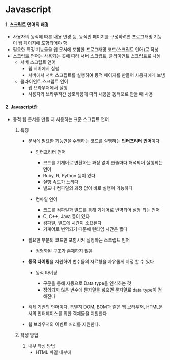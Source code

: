 # Javascript

#### 1. 스크립트 언어의 배경

* 사용자의 동작에 따른 내용 변경 등, 동적인 페이지를 구성하려면 프로그래밍 기능이 웹 페이지에 포함되어야 함
* 필요한 특정 기능들을 웹 문서에 포함한 프로그래밍 코드(스크립트 언어)로 작성
* 스크립트 언어는 사용되는 곳에 따라 서버 스크립트, 클라이언트 스크립트로 나뉨
  * 서버 스크립트 언어
    * 웹 서버에서 실행
    * 서버에서 서버 스크립트를 실행하여 동적 페이지를 만들어 사용자에게 보냄
  * 클라이언트 스크립트 언어
    * 웹 브라우저에서 실행
    * 사용자와 브라우저간 상호작용에 따라 내용을 동적으로 만들 때 사용



#### 2. Javascript란

* 동적 웹 문서를 만들 때 사용하는 표준 스크립트 언어

  1. 특징

     * 문서에 필요한 기능만을 수행하는 코드를 실행하는 **인터프리터 언어**이다

       * 인터프리터 언어

         * 코드를 기계어로 변환하는 과정 없이 한줄마다 해석되어 실행되는 언어
         * Ruby, R, Python 등이 있다
         * 실행 속도가 느리다
         * 빌드나 컴파일의 과정 없이 바로 실행이 가능하다

         

       * 컴파일 언어

         * 코드를 컴파일과 빌드를 통해 기계어로 번역되어 실행 되는 언어
         * C, C++, Java 등이 있다
         * 컴파일, 빌드에 시간이 소요된다
         * 기계어로 번역되기 때문에 런타임 시간은 짧다

         

     * 필요한 부분의 코드만 포함시켜 실행하는 스크립트 언어

       * 정형화된 구조가 존재하지 않음

       

     * **동적 타이핑**을 지원하여 변수들의 자료형을 자유롭게 지정 할 수 있다

       * 동적 타이핑

         * 구문을 통해 자동으로 Data type을 인식하는 것
         * 정의되지 않은 변수에 문자열을 넣으면 문자열로 data type이 정해진다

         

     * 객체 기반의 언어이다. 특별히 DOM, BOM과 같은 웹 브라우저, HTML문서의 인터페이스를 위한 객체들을 지원한다

     

     * 웹 브라우저의 이벤트 처리를 지원한다. 

     

  2. 작성 방법

     1. 내부 작성 방법
        * HTML 파일 내부에 <script>태그 안에 javascript를 작성한다

     ```html
     <head>
         <script>
         	// 여기에 javascript 코드를 작성
         </script>
     </head>
     ```

     

     2. 외부 작성 방법

        * CSS3처럼 <script> 태그 안에  js파일을 link한다

        ```html
        <script src="xxx.js or url"></script>
        ```

        

     3. 인라인 코드 작성

        * 태그 안에 직접 자바스크립트 코드를 넣음

        ```html
        <button onclick="alert('Hi');">
        	이건 버튼
        </button>
        ```

        

     **보통 재활용성이 높은 코드들은 외부 파일로, 1~2줄의 간단한(이벤트 처리 등)의 코드들은 인라인코드로 작성한다**

     

#### 3. 기본 문법

 1. 문자 집합

    * 자바스크립트를 표준으로 하는 HTML5에서는 "utf-8"을 사용
    * 영문은 1byte, 한글코드는 3byte로 표현한다

    

	2. 주석

    * 일반 프로그래밍 언어와 비슷한 주석이다

      `// 한줄 주석`

      `/* 여러줄을 감쌀 수 있는 주석 */`

      

	3. 기본 출력 함수

    `document.write()`

    * HTML 문서 로딩 후 이 함수를 실행하면 그 전의 로딩된 내용들을 다 지우고 함수를 출력함

    

	4. 변수 정의 및 선언

    * 변수의 값을 본 후 데이터 타입이 결정 됨

      * `var 변수명` 

        변수 선언

      * `var 변수명 = 값` 

        변수 선언과 초기화

      * `var 변수1 = 값1, 변수2 = 값2, 변수3 = 값3` 

        여러 변수 선언과 초기화

        ~~별로 추천하지 않음~~

      * `var 변수명 = new 객체생성자 함수()`

        객체형 변수 선언과 생성자 호출

        

    * javascript 6e버전에서는 `let`이 추가되었다

      * `let`은 블록 범위가 지정된다

      ```javascript
      var x = 10;
      // scope var x, x = 10
      {
          let x = 2;
          //scope let x, x = 2
      }
      // scope var x, x = 10
      
      ```

    

    ​	**for문 안에 들어가는 반복변수 등에 `let`을 써주면 블록 scope 밖에선 쓸 수 없다**

    

	5. 수식과 연산자

    | 연산 종류         | 연산자                | 설명                                    |
    | ----------------- | --------------------- | --------------------------------------- |
    | 증감 연산자       | ++, --                | 변수값 1증가, 감소                      |
    | 산술 연산자       | +, -, *, /, %         | 덧셈, 뺄셈, 곱, 나누기, 나머지          |
    | 관계(비교) 연산자 | >, >=, <, <=          | 크다, 크거나 같다, 작다, 작거나 같다    |
    |                   | ==, !=                | 같다, 다르다(값만)                      |
    |                   | **===**, **!===**     | 같다, 다르다(Type과 값 둘다 체크)       |
    | 논리 연산자       | !, \|\|, &&           | not, 논리or,논리and                     |
    | 조건 연산자       | 식? 값1 : 값2         | 식의 값이 참이면 값1, 거짓이면 값2 반환 |
    | 대입 연산자       | =, +=, -=, *=, /=, %= | 대입, 각 연산 후 대입                   |
    | 타입연산자        | typeof()              | 해당 변수의 타입(자료형)을 반환         |
    | 인스턴스 연산자   | **instanceof()**      | 인스턴스 여부 확인                      |

    

    * 비트 연산자

    | 연산자 | 설명                  | 예      | 비트패턴     | 연산결과(비트) | 결과 |
    | ------ | --------------------- | ------- | ------------ | -------------- | ---- |
    | &      | AND                   | 5 & 1   | 0101 & 0001  | 0001           | 1    |
    | \|     | OR                    | 5 \| 1  | 0101 \| 0001 | 0101           | 5    |
    | ~      | NOT                   | ~5      | ~0101        | 1010           | 10   |
    | ^      | XOR                   | 5 ^ 1   | 0101 \| 0001 | 0100           | 4    |
    | <<     | Zero fill left shift  | 5 << 1  | 0101 << 1    | 1010           | 10   |
    | >>     | Sigened right shift   | 5 >> 1  | 0101 >> 1    | 0010           | 2    |
    | >>>    | Zero fill right shift | 5 >>> 1 | 0101 >>> 1   | 0010           | 2    |

    

	6. 문장 표현

    * 치환식 명령문

      `변수 = 식;`

    * 함수식 명령문

      `함수식(인수1, ...);`

    

	7. 자료형

    | 자료형    | 변수의 자료형           | 구문                     | 표현 예                 | 비고                                                         |
    | --------- | ----------------------- | ------------------------ | ----------------------- | ------------------------------------------------------------ |
    | string    | 문자열                  | primitive type OR object | `"가나다"`              | - 내부적으로 인덱스가 0부터 시작<br />-문자열 길이는 .length로 확인 가능 |
    | number    | 수치형(정수, 실수)      | primitive type OR object | `3`, `3.17`             | NaN(Not a Number), Infinity, -Infinity(최대, 최소값)         |
    | boolean   | 참, 거짓                | primitive type OR object | `true`, `false`         | Boolean()으로 다른 값들을 boolean으로 바꿀 수 있다           |
    | object    | 호출 불가능한 일반 객체 | object                   | 객체 상수 또는 변수     | -                                                            |
    | function  | 호출 가능한 함수 객체   | object                   | 함수명() 또는 함수 변수 | -                                                            |
    | undefined | 자료형이 정의되지 않음  | primitive type           | `undefined`             | null과 undefined는 뜻은 같지만, 자료형이 다르다              |

    

	8. 형 변환 메서드

    | 형변환 메서드 | 기능                                             |
    | ------------- | ------------------------------------------------ |
    | String()      | 수치값을 문자열로 변환                           |
    | Number()      | 문자열을 수치로 변환                             |
    | Boolean()     | 비논리형 값을 논리값으로 변환                    |
    | parseFloat()  | 정수 또는 실수로 구성된 문자열을 실수형으로 변환 |
    | parseInt()    | 실수 또는 숫자로 구성된 문자열을 정수형으로 변환 |
    | toString()    | 수치값을 문자열로 변환                           |

    **String()과 toString()의 차이?**

    null, undefined 값에 대해 toString()은 오류를 냄, String은 오류를 내지않고 문자열 그대로 처리함

    ```javascript
    var string = undefined;
    	    
    document.write(String(string));
    // undefined로 출력됨
    document.write(string.toString());
    // Uncaught TypeError: Cannot read property 'toString' of undefined
    ```

    

	9. 이벤트 속성

    | 이벤트 분류    | 이벤트 속성 | 이벤트 의미                                            |
    | -------------- | ----------- | ------------------------------------------------------ |
    | 마우스 관련    | onclick     | 마우스를 클릭함                                        |
    |                | onmouseover | 마우스가 해당 영역 위에 위치함                         |
    | 키보드 관련    | onkeypress  | 키보드를 누른 상태임                                   |
    |                | onkeydown   | 키 하나를 입력함                                       |
    | 문서 관련      | onload      | HTML문서가 웹 브라우저에 로딩됨                        |
    |                | onunload    | HTML문서가 웹 브라우저에서 제거됨                      |
    | 폼(<form>)관련 | onchange    | 사용자가 입력값을 변경함                               |
    |                | onfocus     | 사용자가 데이터를 입력할 수 있는 상태임(커서가 올라감) |

    ** 이벤트는 사용가 기반 경험으로 만들어야 한다**

    ~~input태그에 입력하는데 alert뜨게 하면 짜증남...~~

    

	10. 입력 함수

     	1. `alert()` 함수

         * 안내메시지, 경고메시지 등을 나타내는 대화상자 출력
         * OK버튼을 누르면 대화상자가 종료된다

         

     	2. `comfirm()` 함수

         * 대화상자를 통해 확인(Yes, OK)또는 취소(No, cancel)을 요구하고 응답을 받아 반환

         

     	3. `prompt()` 함수

         * 대화상자를 통해 문자열의 입력을 요구하고 받은 값을 반환함

     

	11. 제어문

     * 모든 제어문은 중첩이 가능하다
     * 반복문은 최대 2~3까지 중첩하는걸 권장

     

     1. 선택문

        	1. `if`

        ```javascript
        if(조건) {
            // 조건이 참이면 여기가 실행됨
        }
        ```

        

        2. `if ~ else`

        ```javascript
        if(조건) {
        	// 조건이 참이면 여기가 실행됨
        }
        else {
        	// 조건이 거젓이면 여기가 실행됨
        }
        ```

        

        3. `if ~ else if`

        ```javascript
        if(조건1) {
        	// 조건 1이 참이면 실행    
        }
        
        else if(조건2) {
            // 조건 1이 거짓이고 조건2가 참이면 실행
        }
        ```

        

        2. `switch`

        ```
        switch(조건(보통 숫자를 권장)) {
        case 조건1 :
        	// 조건1일 때 실행
        	break;
        	
        case 조건2 :
        	// 조건2일 때 실행
        	break;
        	
        case 조건3 :
        	// 조건3일 때 실행
        	break;
        	
        default :
        	// 맞는 조건이 없을 때 실행
        }
        ```

        

        2. `for`

        ```javascript
        for(int i = 0; i < 100< i++) {
            // i가 100이 될 때 까지 1씩 증가하며 블록 안을 수행
            // i 변수는 밖에서 쓰지 못하게 웬만하면 let i로 설정해서 쓰자
        }
        ```

        

        3. `while`

        ```javascript
        while(조건){
            // 조건이 참인 동안 블록 안이 반복 실행됨
        }
        ```

        

        4. `do ~ while`

        ```javascript
        do {
            // 처음은 조건 없이 수행 후, 조건이 참이면 반복 실행됨
        } while(조건)
        ```

        

        5. `break, continue`

        ```javascript
        for(let i = 0; i < 10; i++) {
            if(i == 5)
                continue;
            //i가 5일 때, i++로 이동
            
            if(i == 9)
                break;
            //i가 9일 때, 반복문을 빠져나감
        }
        
        var i = 0;
        while(i < 10) {
            if (i == 5)
                continue;
            // i가 5일 때, while의 조건문으로 이동
            i++;
        }
        ```

        